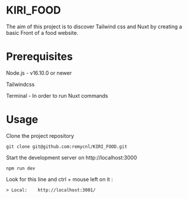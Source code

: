# KIRI_FOOD
The aim of this project is to discover Tailwind css and Nuxt by creating a basic Front of a food website.

# Prerequisites
Node.js - v16.10.0 or newer

Tailwindcss

Terminal - In order to run Nuxt commands

# Usage
Clone the project repository

    git clone git@github.com:remycnl/KIRI_FOOD.git

Start the development server on http://localhost:3000

    npm run dev

Look for this line and ctrl + mouse left on it :

    > Local:    http://localhost:3001/
